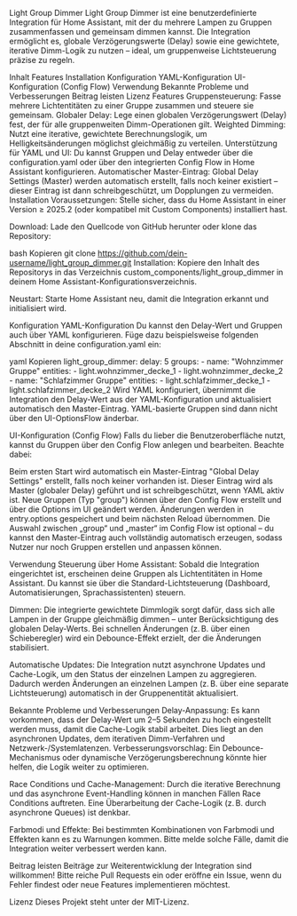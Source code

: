 Light Group Dimmer
Light Group Dimmer ist eine benutzerdefinierte Integration für Home Assistant, mit der du mehrere Lampen zu Gruppen zusammenfassen und gemeinsam dimmen kannst. Die Integration ermöglicht es, globale Verzögerungswerte (Delay) sowie eine gewichtete, iterative Dimm-Logik zu nutzen – ideal, um gruppenweise Lichtsteuerung präzise zu regeln.

Inhalt
Features
Installation
Konfiguration
YAML-Konfiguration
UI-Konfiguration (Config Flow)
Verwendung
Bekannte Probleme und Verbesserungen
Beitrag leisten
Lizenz
Features
Gruppensteuerung: Fasse mehrere Lichtentitäten zu einer Gruppe zusammen und steuere sie gemeinsam.
Globaler Delay: Lege einen globalen Verzögerungswert (Delay) fest, der für alle gruppenweiten Dimm-Operationen gilt.
Weighted Dimming: Nutzt eine iterative, gewichtete Berechnungslogik, um Helligkeitsänderungen möglichst gleichmäßig zu verteilen.
Unterstützung für YAML und UI: Du kannst Gruppen und Delay entweder über die configuration.yaml oder über den integrierten Config Flow in Home Assistant konfigurieren.
Automatischer Master-Eintrag: Global Delay Settings (Master) werden automatisch erstellt, falls noch keiner existiert – dieser Eintrag ist dann schreibgeschützt, um Dopplungen zu vermeiden.
Installation
Voraussetzungen:
Stelle sicher, dass du Home Assistant in einer Version ≥ 2025.2 (oder kompatibel mit Custom Components) installiert hast.

Download:
Lade den Quellcode von GitHub herunter oder klone das Repository:

bash
Kopieren
git clone https://github.com/dein-username/light_group_dimmer.git
Installation:
Kopiere den Inhalt des Repositorys in das Verzeichnis custom_components/light_group_dimmer in deinem Home Assistant-Konfigurationsverzeichnis.

Neustart:
Starte Home Assistant neu, damit die Integration erkannt und initialisiert wird.

Konfiguration
YAML-Konfiguration
Du kannst den Delay-Wert und Gruppen auch über YAML konfigurieren. Füge dazu beispielsweise folgenden Abschnitt in deine configuration.yaml ein:

yaml
Kopieren
light_group_dimmer:
  delay: 5
  groups:
    - name: "Wohnzimmer Gruppe"
      entities:
        - light.wohnzimmer_decke_1
        - light.wohnzimmer_decke_2
    - name: "Schlafzimmer Gruppe"
      entities:
        - light.schlafzimmer_decke_1
        - light.schlafzimmer_decke_2
Wird YAML konfiguriert, übernimmt die Integration den Delay-Wert aus der YAML-Konfiguration und aktualisiert automatisch den Master-Eintrag. YAML-basierte Gruppen sind dann nicht über den UI-OptionsFlow änderbar.

UI-Konfiguration (Config Flow)
Falls du lieber die Benutzeroberfläche nutzt, kannst du Gruppen über den Config Flow anlegen und bearbeiten. Beachte dabei:

Beim ersten Start wird automatisch ein Master-Eintrag "Global Delay Settings" erstellt, falls noch keiner vorhanden ist. Dieser Eintrag wird als Master (globaler Delay) geführt und ist schreibgeschützt, wenn YAML aktiv ist.
Neue Gruppen (Typ "group") können über den Config Flow erstellt und über die Options im UI geändert werden. Änderungen werden in entry.options gespeichert und beim nächsten Reload übernommen.
Die Auswahl zwischen „group“ und „master“ im Config Flow ist optional – du kannst den Master-Eintrag auch vollständig automatisch erzeugen, sodass Nutzer nur noch Gruppen erstellen und anpassen können.

Verwendung
Steuerung über Home Assistant:
Sobald die Integration eingerichtet ist, erscheinen deine Gruppen als Lichtentitäten in Home Assistant. Du kannst sie über die Standard-Lichtsteuerung (Dashboard, Automatisierungen, Sprachassistenten) steuern.

Dimmen:
Die integrierte gewichtete Dimmlogik sorgt dafür, dass sich alle Lampen in der Gruppe gleichmäßig dimmen – unter Berücksichtigung des globalen Delay-Werts. Bei schnellen Änderungen (z. B. über einen Schieberegler) wird ein Debounce-Effekt erzielt, der die Änderungen stabilisiert.

Automatische Updates:
Die Integration nutzt asynchrone Updates und Cache-Logik, um den Status der einzelnen Lampen zu aggregieren. Dadurch werden Änderungen an einzelnen Lampen (z. B. über eine separate Lichtsteuerung) automatisch in der Gruppenentität aktualisiert.

Bekannte Probleme und Verbesserungen
Delay-Anpassung:
Es kann vorkommen, dass der Delay-Wert um 2–5 Sekunden zu hoch eingestellt werden muss, damit die Cache-Logik stabil arbeitet. Dies liegt an den asynchronen Updates, dem iterativen Dimm-Verfahren und Netzwerk-/Systemlatenzen.
Verbesserungsvorschlag:
Ein Debounce-Mechanismus oder dynamische Verzögerungsberechnung könnte hier helfen, die Logik weiter zu optimieren.

Race Conditions und Cache-Management:
Durch die iterative Berechnung und das asynchrone Event-Handling können in manchen Fällen Race Conditions auftreten. Eine Überarbeitung der Cache-Logik (z. B. durch asynchrone Queues) ist denkbar.

Farbmodi und Effekte:
Bei bestimmten Kombinationen von Farbmodi und Effekten kann es zu Warnungen kommen. Bitte melde solche Fälle, damit die Integration weiter verbessert werden kann.

Beitrag leisten
Beiträge zur Weiterentwicklung der Integration sind willkommen!
Bitte reiche Pull Requests ein oder eröffne ein Issue, wenn du Fehler findest oder neue Features implementieren möchtest.

Lizenz
Dieses Projekt steht unter der MIT-Lizenz.
